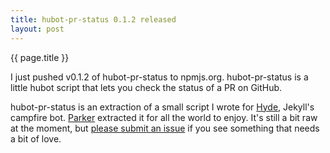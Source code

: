 ```yaml
---
title: hubot-pr-status 0.1.2 released
layout: post
---
```


{{ page.title }}

I just pushed v0.1.2 of hubot-pr-status to npmjs.org. hubot-pr-status is
a little hubot script that lets you check the status of a PR on GitHub.

hubot-pr-status is an extraction of a small script I wrote for
[Hyde](https://github.com/jekyll/hyde), Jekyll's campfire bot.
[Parker](http://parkermoo.re) extracted it for all the world to enjoy.
It's still a bit raw at the moment, but [please submit an
issue](https://github.com/jekyll/hubot-pr-status/issues/new) if you see
something that needs a bit of love.

